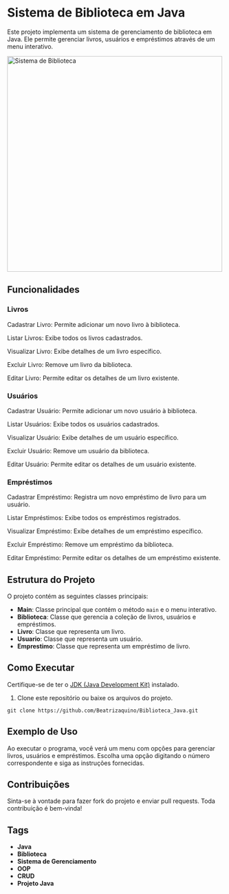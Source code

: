 <h1>Sistema de Biblioteca em Java</h1>
<p>Este projeto implementa um sistema de gerenciamento de biblioteca em Java. Ele permite gerenciar livros, usuários e empréstimos através de um menu interativo.</p>
<img src="assets/study.png" alt="Sistema de Biblioteca" width="500" />
<h2>Funcionalidades</h2>
<strong><h3>Livros</h3></strong>
<p>Cadastrar Livro: Permite adicionar um novo livro à biblioteca.</p>
<p>Listar Livros: Exibe todos os livros cadastrados.</p>
<p>Visualizar Livro: Exibe detalhes de um livro específico.</p>
<p>Excluir Livro: Remove um livro da biblioteca.</p>
<p>Editar Livro: Permite editar os detalhes de um livro existente.</p>

<strong><h3>Usuários</h3></strong>
<p>Cadastrar Usuário: Permite adicionar um novo usuário à biblioteca.</p>
<p>Listar Usuários: Exibe todos os usuários cadastrados.</p>
<p>Visualizar Usuário: Exibe detalhes de um usuário específico.</p>
<p>Excluir Usuário: Remove um usuário da biblioteca.</p>
<p>Editar Usuário: Permite editar os detalhes de um usuário existente.</p>

<strong><h3>Empréstimos</h3></strong>
<p>Cadastrar Empréstimo: Registra um novo empréstimo de livro para um usuário.</p>
<p>Listar Empréstimos: Exibe todos os empréstimos registrados.</p>
<p>Visualizar Empréstimo: Exibe detalhes de um empréstimo específico.</p>
<p>Excluir Empréstimo: Remove um empréstimo da biblioteca.</p>
<p>Editar Empréstimo: Permite editar os detalhes de um empréstimo existente.</p>

<h2>Estrutura do Projeto</h2>
<p>O projeto contém as seguintes classes principais:</p>
<ul>
  <li><strong>Main</strong>: Classe principal que contém o método <code>main</code> e o menu interativo.</li>
  <li><strong>Biblioteca</strong>: Classe que gerencia a coleção de livros, usuários e empréstimos.</li>
  <li><strong>Livro</strong>: Classe que representa um livro.</li>
  <li><strong>Usuario</strong>: Classe que representa um usuário.</li>
  <li><strong>Emprestimo</strong>: Classe que representa um empréstimo de livro.</li>
</ul>

<h2>Como Executar</h2>
<p>Certifique-se de ter o <a href="https://www.oracle.com/java/technologies/javase-jdk11-downloads.html">JDK (Java Development Kit)</a> instalado.</p>
<ol>
  <li>Clone este repositório ou baixe os arquivos do projeto.</li>
</ol>
<pre><code>git clone https://github.com/Beatrizaquino/Biblioteca_Java.git</code></pre>


<h2>Exemplo de Uso</h2>
<p>Ao executar o programa, você verá um menu com opções para gerenciar livros, usuários e empréstimos. Escolha uma opção digitando o número correspondente e siga as instruções fornecidas.</p>

<h2>Contribuições</h2>
<p>Sinta-se à vontade para fazer fork do projeto e enviar pull requests. Toda contribuição é bem-vinda!</p>

<h2>Tags</h2>
<ul>
  <li><strong>Java</strong></li>
  <li><strong>Biblioteca</strong></li>
  <li><strong>Sistema de Gerenciamento</strong></li>
  <li><strong>OOP</strong></li>
  <li><strong>CRUD</strong></li>
  <li><strong>Projeto Java</strong></li>
</ul>
